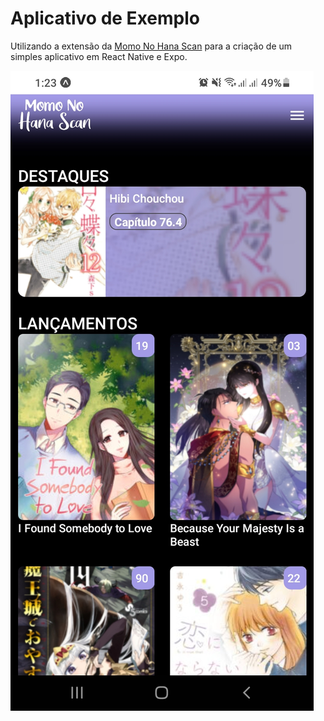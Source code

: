# Aplicativo de Exemplo

Utilizando a extensão da [Momo No Hana Scan](https://github.com/project-arashi/arashi-extensions/tree/main/src/extensions/momo-no-hana-scan) para a criação de um simples aplicativo em React Native e Expo.

![Home!](/preview/momo-exemplo-app.jpg "Home")
